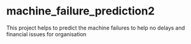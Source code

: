 # machine_failure_prediction2
This project helps to predict the machine failures to help no delays and financial issues for organisation
